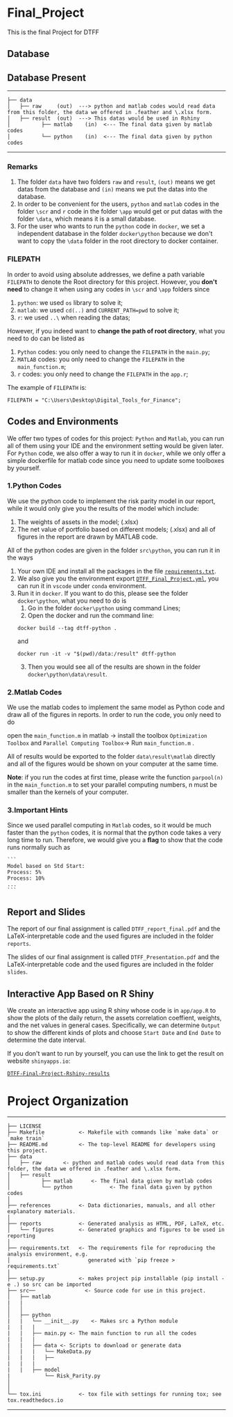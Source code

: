 Final_Project
==============================

This is the final Project for DTFF

## 

## Database 
Database Present
---------------
---------------
    ├── data
    │   ├── raw     (out)  ---> python and matlab codes would read data from this folder, the data we offered in .feather and \.xlsx form.
    │   ├── result  (out)  ---> This datas would be used in Rshiny
    │          ├── matlab    (in)  <--- The final data given by matlab codes  
    │          └── python    (in)  <--- The final data given by python codes
---------------

### Remarks
1. The folder `data` have two folders `raw` and `result`, `(out)` means we get datas from the database and `(in)` means we put the datas into the database.
2. In order to be convenient for the users, `python` and `matlab` codes in the folder `\scr` and `r` code in the folder `\app` would get or put datas with the folder `\data`, which means it is a small database.
3. For the user who wants to run the `python` code in `docker`, we set a independent database in the folder `docker\python` because we don't want to copy the `\data` folder in the root directory to docker container.

### FILEPATH
In order to avoid using absolute addresses, we define a path variable `FILEPATH` to denote the Root directory for this project. However, you **don't need** to change it when using any codes in `\scr` and `\app` folders since 
1. `python`: we used `os` library to solve it;
2. `matlab`: we used `cd(..)` and `CURRENT_PATH=pwd` to solve it;
3. `r`: we used `..\` when reading the datas;

However, if you indeed want to **change the path of root directory**, what you need to do can be listed as
1. `Python` codes: you only need to change the `FILEPATH` in the `main.py`;
2. `MATLAB` codes: you only need to change the `FILEPATH` in the `main_function.m`;
3. `r` codes: you only need to change the `FILEPATH` in the `app.r`;

The example of  `FILEPATH` is:
```
FILEPATH = "C:\Users\Desktop\Digital_Tools_for_Finance";
```

## Codes and Environments
We offer two types of codes for this project: `Python` and `Matlab`, you can run all of them using your IDE and the environment setting would be given later. For `Python` code, we also offer a way to run it in `docker`, while we only offer a simple dockerfile for matlab code since you need to update some toolboxes by yourself.
### 1.Python Codes
We use the python code to implement the risk parity model in our report, while it would only give you the results of the model which include:
1. The weights of assets in the model; (.xlsx)
2. The net value of portfolio based on different models; (.xlsx)
and all of figures in the report are drawn by MATLAB code.

All of the python codes are given in the folder `src\python`, you can run it in the ways
1. Your own IDE and install all the packages in the file [`requirements.txt`](./src/python/requirements.txt).
2. We also give you the environment export [`DTFF_Final_Project.yml`](./src/python/DTFF_Final_Project.yml), you can run it in `vscode` under `conda` environment.
3. Run it in `docker`. If you want to do this, please see the folder `docker\python`, what you need to do is
   1) Go in the folder `docker\python` using command Lines;
   2) Open the docker and run the command line:
   ```
   docker build --tag dtff-python .
   ```
   and 
   ```
   docker run -it -v "$(pwd)/data:/result" dtff-python
   ```
   3) Then you would see all of the results are shown in the folder `docker\python\data\result`.
   

### 2.Matlab Codes     
   We use the matlab codes to implement the same model as Python code and draw all of the figures in reports. In order to run the code, you only need to do
   
   open the `main_function.m` in matlab -> install the toolbox `Optimization Toolbox` and `Parallel Computing Toolbox`-> Run `main_function.m` .
   
   All of results would be exported to the folder `data\result\matlab` directly and all of the figures would be shown on your computer at the same time.
 
   **Note**: if you run the codes at first time, please write the function `parpool(n)` in the `main_function.m` to set your parallel computing numbers, n must be smaller than the kernels of your computer. 
   
### 3.Important Hints
Since we used parallel computing in `Matlab` codes, so it would be much faster than the `python` codes, it is normal that the python code takes a very long time to run. Therefore, we would give you a **flag** to show that the code runs normally such as
    
    ```
    Model based on Std Start:
    Process: 5%
    Process: 10%
    ...
    ```
    
## Report and Slides
The report of our final assignment is called `DTFF_report_final.pdf` and the LaTeX-interpretable code and the used figures are included in the folder `reports`. 

The slides of our final assignment is called `DTFF_Presentation.pdf` and the LaTeX-interpretable code and the used figures are included in the folder `slides`. 

## Interactive App Based on R Shiny
We create an interactive app using R shiny whose code is in `app/app.R` to show the plots of the daily return, the assets correlation coeffient, weights, and the net values in general cases. Specifically, we can determine `Output` to show the different kinds of plots and choose `Start Date` and `End Date` to determine the date interval.

If you don't want to run by yourself, you can use the link to get the result on website `shinyapps.io`:

[`DTFF-Final-Project-Rshiny-results`](https://sticker98.shinyapps.io/shiny/?_ga=2.200801197.263085363.1671393522-251602509.1671393522)


# Project Organization
------------

    ├── LICENSE
    ├── Makefile           <- Makefile with commands like `make data` or `make train`
    ├── README.md          <- The top-level README for developers using this project.
    ├── data
    │   ├── raw       <- python and matlab codes would read data from this folder, the data we offered in .feather and \.xlsx form.
    │   ├── result      
    │          ├── matlab      <- The final data given by matlab codes
    │          └── python            <- The final data given by python codes
    │
    ├── references         <- Data dictionaries, manuals, and all other explanatory materials.
    │
    ├── reports            <- Generated analysis as HTML, PDF, LaTeX, etc.
    │   └── figures        <- Generated graphics and figures to be used in reporting
    │
    ├── requirements.txt   <- The requirements file for reproducing the analysis environment, e.g.
    │                         generated with `pip freeze > requirements.txt`
    │
    ├── setup.py           <- makes project pip installable (pip install -e .) so src can be imported
    ├── src──                <- Source code for use in this project.
    │   ├── matlab 
    |   |   
    │   │
    │   ├── python
    |   |   └── __init__.py    <- Makes src a Python module
    |   |   |  
    |   |   ├── main.py <- The main function to run all the codes
    |   |   |
    |   |   ├── data <- Scripts to download or generate data
    │   |   |   └── MakeData.py
    |   |   |   ├── 
    |   |   |
    |   |   ├── model
    |           └── Risk_Parity.py
    │ 
    │
    └── tox.ini            <- tox file with settings for running tox; see tox.readthedocs.io


--------

